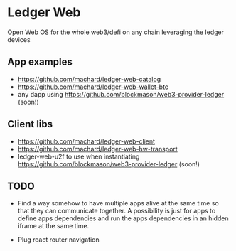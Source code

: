 # Ledger Web

Open Web OS for the whole web3/defi on any chain leveraging the ledger devices

## App examples

- https://github.com/machard/ledger-web-catalog
- https://github.com/machard/ledger-web-wallet-btc
- any dapp using https://github.com/blockmason/web3-provider-ledger (soon!)

## Client libs

- https://github.com/machard/ledger-web-client
- https://github.com/machard/ledger-web-hw-transport
- ledger-web-u2f to use when instantiating https://github.com/blockmason/web3-provider-ledger (soon!)

## TODO

- Find a way somehow to have multiple apps alive at the same time so that they can communicate together. A possibility is just for apps to define apps dependencies and run the apps dependencies in an hidden iframe at the same time.

- Plug react router navigation